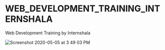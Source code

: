 # WEB_DEVELOPMENT_TRAINING_INTERNSHALA
Web Development Training by Internshala 

![Screenshot 2020-05-05 at 3 49 03 PM](https://user-images.githubusercontent.com/49443497/81056512-49352d00-8ee8-11ea-8493-badecb6391c2.png)

